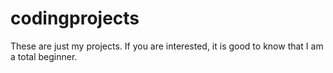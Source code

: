 # codingprojects
These are just my projects. If you are interested,
it is good to know that
I am a total beginner.
